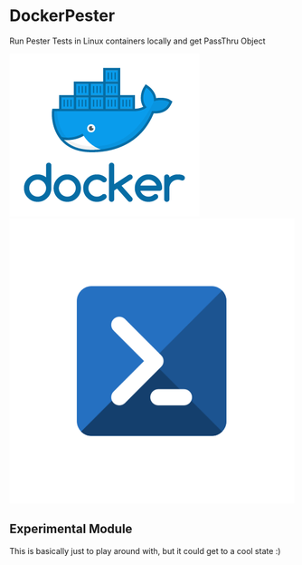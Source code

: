 # DockerPester
Run Pester Tests in Linux containers locally and get PassThru Object

![Powershell](IMG/Docker.png)                        ![Powershell](IMG/Powershell.png)

## Experimental Module

This is basically just to play around with, but it could get to a cool state :) 

